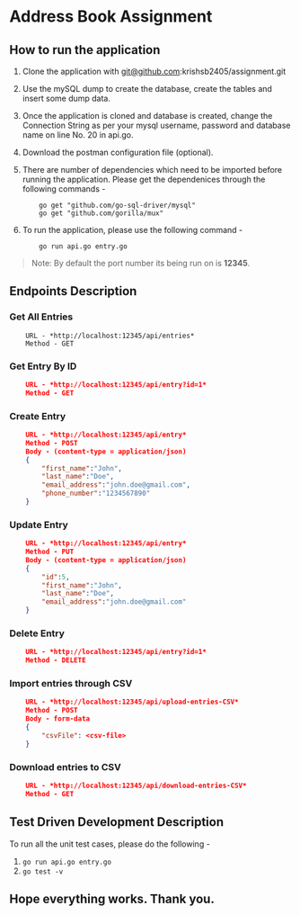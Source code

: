 # Address Book Assignment

## How to run the application

1. Clone the application with git@github.com:krishsb2405/assignment.git

2. Use the mySQL dump to create the database, create the tables and insert some dump data.

3. Once the application is cloned and database is created, change the Connection String as per your mysql username, password and database name on line No. 20 in api.go.

4. Download the postman configuration file (optional).

5. There are number of dependencies which need to be imported before running the application. Please get the dependenices through the following commands -

    ```shell
        go get "github.com/go-sql-driver/mysql"
        go get "github.com/gorilla/mux"
    ```

6. To run the application, please use the following command -

    ```shell
        go run api.go entry.go
    ```
> Note: By default the port number its being run on is **12345**.

## Endpoints Description

### Get All Entries

```
    URL - *http://localhost:12345/api/entries*
    Method - GET
```

### Get Entry By ID

```JSON
    URL - *http://localhost:12345/api/entry?id=1*
    Method - GET
```

### Create Entry

```JSON
    URL - *http://localhost:12345/api/entry*
    Method - POST
    Body - (content-type = application/json)
    {
    	"first_name":"John",
    	"last_name":"Doe",
    	"email_address":"john.doe@gmail.com",
    	"phone_number":"1234567890"
    }
```

### Update Entry

```JSON
    URL - *http://localhost:12345/api/entry*
    Method - PUT
    Body - (content-type = application/json)
    {
        "id":5,
    	"first_name":"John",
    	"last_name":"Doe",
    	"email_address":"john.doe@gmail.com"
    }
```

### Delete Entry

```JSON
    URL - *http://localhost:12345/api/entry?id=1*
    Method - DELETE
```

### Import entries through CSV

```JSON
    URL - *http://localhost:12345/api/upload-entries-CSV*
    Method - POST
    Body - form-data
    {
        "csvFile": <csv-file>
    }
```

### Download entries to CSV

```JSON
    URL - *http://localhost:12345/api/download-entries-CSV*
    Method - GET
```

## Test Driven Development Description

To run all the unit test cases, please do the following -

1. `go run api.go entry.go`
2. `go test -v`


## Hope everything works. Thank you.